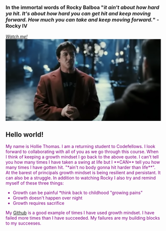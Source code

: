 
### In the immortal words of Rocky Balboa "*it ain't about how hard ya hit. It's about how hard you can get hit and keep moving forward. How much you can take and keep moving forward.*" -Rocky IV

 [*Watch me!*](https://youtu.be/D_Vg4uyYwEk)
![Rocky IV](vidlink.png)

## Hello world!
<span style="color:purple">
My name is Hollie Thomas. I am a returning student to Codefellows.
I look forward to collaborating with all of you as we go through this course.  
</span>

 <span style="color:purple">
 When I think of keeping a growth mindset I go back to the above quote. I can't tell you how many times I have taken a swing at life but I **CAN** tell you how many times I have gotten hit. "*ain't no body gonna hit harder than life**". At the barest of principals growth mindset is being resilient and persistant.  
</span>

<span style="color:purple">
 It can also be a struggle. In addition to watching Rocky I also try and remind myself of these three things:

- Growth can be painful *think back to childhood "growing pains"
- Growth doesn't happen over night
- Growth requires sacrifice

My [Github](https://github.com/holliemaethomas) is a good example of times I have used growth mindset. I have failed more times than I have succeeded. My failures are my building blocks to my succeeses. 
</span>
